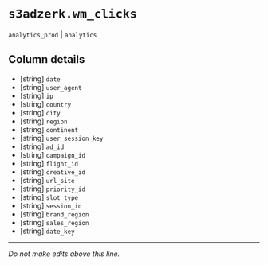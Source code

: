 # `s3adzerk.wm_clicks`
`analytics_prod` | `analytics`

## Column details
* [string]    `date`
* [string]    `user_agent`
* [string]    `ip`
* [string]    `country`
* [string]    `city`
* [string]    `region`
* [string]    `continent`
* [string]    `user_session_key`
* [string]    `ad_id`
* [string]    `campaign_id`
* [string]    `flight_id`
* [string]    `creative_id`
* [string]    `url_site`
* [string]    `priority_id`
* [string]    `slot_type`
* [string]    `session_id`
* [string]    `brand_region`
* [string]    `sales_region`
* [string]    `date_key`

-------------------------------------------------------------------------------
*Do not make edits above this line.*
